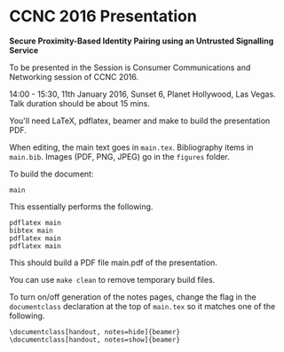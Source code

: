 # CCNC 2016 Presentation
**Secure Proximity-Based Identity Pairing using an Untrusted Signalling Service**

To be presented in the Session is Consumer Communications and Networking session of CCNC 2016.

14:00 - 15:30, 11th January 2016, Sunset 6, Planet Hollywood, Las Vegas. Talk duration should be about 15 mins.

You'll need LaTeX, pdflatex, beamer and make to build the presentation PDF.

When editing, the main text goes in `main.tex`. Bibliography items in `main.bib`. Images (PDF, PNG, JPEG) go in the `figures` folder.

To build the document:
```
main
```

This essentially performs the following.

```
pdflatex main
bibtex main
pdflatex main
pdflatex main
```

This should build a PDF file main.pdf of the presentation.

You can use `make clean` to remove temporary build files.

To turn on/off generation of the notes pages, change the flag in the ``documentclass`` declaration at the top of `main.tex` so it matches one of the following.

```
\documentclass[handout, notes=hide]{beamer}
\documentclass[handout, notes=show]{beamer}
```

